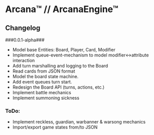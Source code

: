 
# Arcana™ // ArcanaEngine™ #
## Changelog ##

###0.0.1-alpha###

* Model base Entities: Board, Player, Card, Modifier
* Implement queue-event-mechanism to model modifier<->attribute interaction
* Add turn marshalling and logging to the Board
* Read cards from JSON format
* Model the board state machine.
* Add event queues turn start.
* Redesign the Board API (turns, actions, etc.)
* Implement battle mechanics
* Implement summoning sickness


### ToDo: ###
* Implement reckless, guardian, warbanner & warsong mechanics
* Import/export game states from/to JSON

